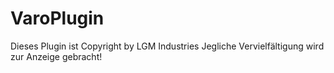 # VaroPlugin

Dieses Plugin ist Copyright by LGM Industries
Jegliche Vervielfältigung wird zur Anzeige gebracht!
